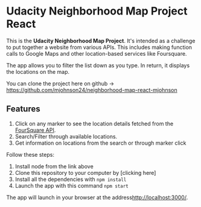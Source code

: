 # Udacity Neighborhood Map Project React

This is the **Udacity Neighborhood Map Project**. It's intended as a challenge to put together a website from various APIs. This includes making function calls to Google Maps and other location-based services like Foursquare.

The app allows you to filter the list down as you type. In return, it displays the locations on the map.

You can clone the project here on github -> https://github.com/mjohnson24/neighborhood-map-react-mjohnson

## Features

1. Click on any marker to see the location details fetched from the [FourSquare API](https://developer.foursquare.com/).
2. Search/Filter through available locations.
3. Get information on locations from the search or through marker click

Follow these steps:

1. Install node from the link above
1. Clone this repository to your computer by [clicking here]
1. Install all the dependencies with `npm install`
1. Launch the app with this command `npm start`

The app will launch in your browser at the address[http://localhost:3000/](http://localhost:3000/).
